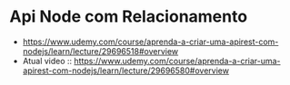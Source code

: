 # Api Node com Relacionamento
* https://www.udemy.com/course/aprenda-a-criar-uma-apirest-com-nodejs/learn/lecture/29696518#overview
* Atual video :: https://www.udemy.com/course/aprenda-a-criar-uma-apirest-com-nodejs/learn/lecture/29696580#overview